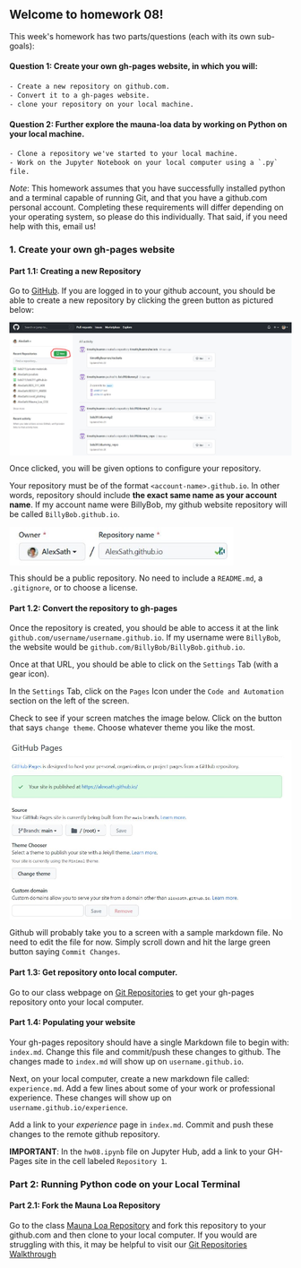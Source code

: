 ## Welcome to homework 08!

This week's homework has two parts/questions (each with its own sub-goals):<br>
#### Question 1: Create your own gh-pages website, in which you will:
	- Create a new repository on github.com.
	- Convert it to a gh-pages website.
	- clone your repository on your local machine.
#### Question 2: Further explore the mauna-loa data by working on Python on your local machine.
 
	- Clone a repository we've started to your local machine.
	- Work on the Jupyter Notebook on your local computer using a `.py` file.
	


*Note*: This homework assumes that you have successfully installed python and a terminal capable of running Git, and that you have a github.com personal account. Completing these requirements will differ depending on your operating system, so please do this individually. That said, if you need help with this, email us!

### 1. Create your own gh-pages website


#### Part 1.1: Creating a new Repository
Go to <a href='https://github.com' target='_blank'>GitHub</a>. If you are logged in to your github account, you should be able to create a new repository by clicking the green button as pictured below:

<img src="./assets/images/new_repo_git.jpg" width="800" align='center'/>

Once clicked, you will be given options to configure your repository.

Your repository must be of the format `<account-name>.github.io`. In other words, repository should include **the exact same name as your account name**. If my account name were BillyBob, my github website repository will be called `BillyBob.github.io`.

<img src="./assets/images/ghpages_name.jpg" width="400" align='center'/>

This should be a public repository. No need to include a `README.md`, a `.gitignore`, or to choose a license.
<br>
#### Part 1.2: Convert the repository to gh-pages

Once the repository is created, you should be able to access it at the link `github.com/username/username.github.io`. If my username were `BillyBob`, the website would be `github.com/BillyBob/BillyBob.github.io`. 

Once at that URL, you should be able to click on the `Settings` Tab (with a gear icon).

In the `Settings` Tab, click on the `Pages` Icon under the `Code and Automation` section on the left of the screen.

Check to see if your screen matches the image below. Click on the button that says `change theme`. Choose whatever theme you like the most.

<img src="./assets/images/pages_code_automation.jpg" width="800" align='center'/>

Github will probably take you to a screen with a sample markdown file. No need to edit the file for now. Simply scroll down and hit the large green button saying `Commit Changes`.
<br>

#### Part 1.3: Get repository onto local computer.

Go to our class webpage on [Git Repositories](git_repos.md) to get your gh-pages repository onto your local computer.

#### Part 1.4: Populating your website
Your gh-pages repository should have a single Markdown file to begin with: `index.md`. Change this file and commit/push these changes to github. The changes made to `index.md` will show up on `username.github.io`.

Next, on your local computer, create a new markdown file called: `experience.md`. Add a few lines about some of your work or professional experience. These changes will show up on `username.github.io/experience`.

Add a link to your *experience* page in `index.md`. Commit and push these changes to the remote github repository.

**IMPORTANT**: In the `hw08.ipynb` file on Jupyter Hub, add a link to your GH-Pages site in the cell labeled `Repository 1`. 

### Part 2: Running Python code on your Local Terminal

#### Part 2.1: Fork the Mauna Loa Repository

Go to the class [Mauna Loa Repository](github.com/bds311/mauna_loa) and fork this repository to your github.com and then clone to your local computer. If you would are struggling with this, it may be helpful to visit our [Git Repositories Walkthrough](git_repos.md)
